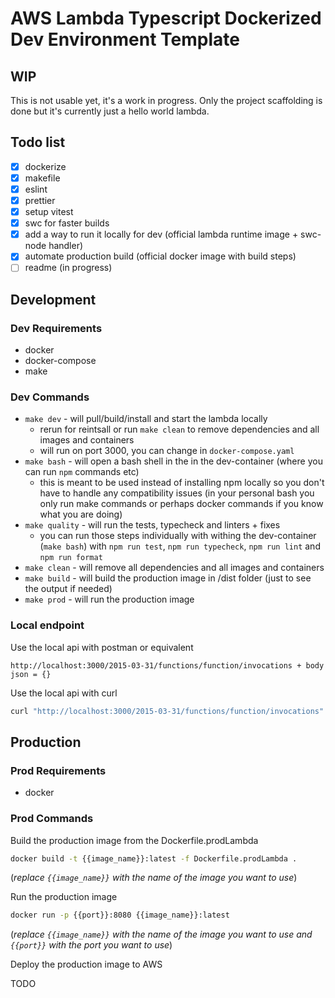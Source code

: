 # AWS Lambda Typescript Dockerized Dev Environment Template

## WIP

This is not usable yet, it's a work in progress.
Only the project scaffolding is done but it's currently just a hello world lambda.

## Todo list

* [x] dockerize
* [x] makefile
* [x] eslint
* [x] prettier
* [x] setup vitest
* [x] swc for faster builds
* [x] add a way to run it locally for dev (official lambda runtime image + swc-node handler)
* [x] automate production build (official docker image with build steps)
* [ ] readme (in progress)

## Development

### Dev Requirements

* docker
* docker-compose
* make

### Dev Commands

* `make dev` - will pull/build/install and start the lambda locally
  * rerun for reintsall or run `make clean` to remove dependencies and all images and containers
  * will run on port 3000, you can change in `docker-compose.yaml`
* `make bash` - will open a bash shell in the in the dev-container (where you can run `npm` commands etc)
  * this is meant to be used instead of installing npm locally so you don't have to handle any compatibility issues (in your personal bash you only run make commands or perhaps docker commands if you know what you are doing)
* `make quality` - will run the tests, typecheck and linters + fixes
  * you can run those steps individually with withing the dev-container (`make bash`) with `npm run test`, `npm run typecheck`, `npm run lint` and `npm run format`
* `make clean` - will remove all dependencies and all images and containers
* `make build` - will build the production image in /dist folder (just to see the output if needed)
* `make prod` - will run the production image

### Local endpoint

Use the local api with postman or equivalent

```text
http://localhost:3000/2015-03-31/functions/function/invocations + body json = {}
```

Use the local api with curl

```bash
curl "http://localhost:3000/2015-03-31/functions/function/invocations" -d '{}'
```

## Production

### Prod Requirements

* docker

### Prod Commands

Build the production image from the Dockerfile.prodLambda

```bash
docker build -t {{image_name}}:latest -f Dockerfile.prodLambda .
```

(_replace `{{image_name}}` with the name of the image you want to use_)

Run the production image

```bash
docker run -p {{port}}:8080 {{image_name}}:latest
```

(_replace `{{image_name}}` with the name of the image you want to use and `{{port}}` with the port you want to use_)

Deploy the production image to AWS

TODO
